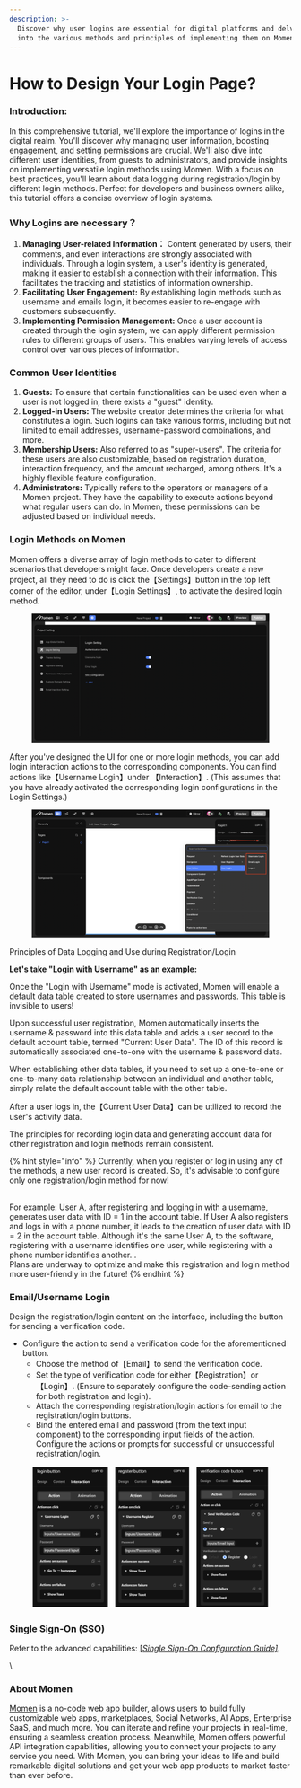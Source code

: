 ```yaml
---
description: >-
  Discover why user logins are essential for digital platforms and delve deep
  into the various methods and principles of implementing them on Momen.
---
```


# How to Design Your Login Page?

### Introduction:

In this comprehensive tutorial, we'll explore the importance of logins in the digital realm. You'll discover why managing user information, boosting engagement, and setting permissions are crucial. We'll also dive into different user identities, from guests to administrators, and provide insights on implementing versatile login methods using Momen. With a focus on best practices, you'll learn about data logging during registration/login by different login methods. Perfect for developers and business owners alike, this tutorial offers a concise overview of login systems.

### Why Logins are necessary？

1. **Managing User-related Information：** Content generated by users, their comments, and even interactions are strongly associated with individuals. Through a login system, a user's identity is generated, making it easier to establish a connection with their information. This facilitates the tracking and statistics of information ownership.
2. **Facilitating User Engagement:** By establishing login methods such as username and emails login, it becomes easier to re-engage with customers subsequently.
3. **Implementing Permission Management:** Once a user account is created through the login system, we can apply different permission rules to different groups of users. This enables varying levels of access control over various pieces of information.

### Common User Identities

1. **Guests:** To ensure that certain functionalities can be used even when a user is not logged in, there exists a "guest" identity.
2. **Logged-in Users:** The website creator determines the criteria for what constitutes a login. Such logins can take various forms, including but not limited to email addresses, username-password combinations, and more.
3. **Membership Users:** Also referred to as "super-users". The criteria for these users are also customizable, based on registration duration, interaction frequency, and the amount recharged, among others. It's a highly flexible feature configuration.
4. **Administrators:** Typically refers to the operators or managers of a Momen project. They have the capability to execute actions beyond what regular users can do. In Momen, these permissions can be adjusted based on individual needs.

### Login Methods on Momen

Momen offers a diverse array of login methods to cater to different scenarios that developers might face. Once developers create a new project, all they need to do is click the【Settings】button in the top left corner of the editor, under【Login Settings】, to activate the desired login method.

<figure><img src="../.gitbook/assets/1 (4).1.png" alt="Login Methods in a no-code tool"><figcaption></figcaption></figure>

After you've designed the UI for one or more login methods, you can add login interaction actions to the corresponding components. You can find actions like【Username Login】under 【Interaction】. (This assumes that you have already activated the corresponding login configurations in the Login Settings.)

<figure><img src="../.gitbook/assets/2 (5).1.png" alt="User login action in a no-code tool"><figcaption></figcaption></figure>

Principles of Data Logging and Use during Registration/Login

**Let's take "Login with Username" as an example:**&#x20;

Once the "Login with Username" mode is activated, Momen will enable a default data table created to store usernames and passwords. This table is invisible to users!

Upon successful user registration, Momen automatically inserts the username & password into this data table and adds a user record to the default account table, termed "Current User Data". The ID of this record is automatically associated one-to-one with the username & password data.

When establishing other data tables, if you need to set up a one-to-one or one-to-many data relationship between an individual and another table, simply relate the default account table with the other table.&#x20;

After a user logs in, the【Current User Data】can be utilized to record the user's activity data.

The principles for recording login data and generating account data for other registration and login methods remain consistent.



{% hint style="info" %}
Currently, when you register or log in using any of the methods, a new user record is created. So, it's advisable to configure only one registration/login method for now!

\
For example: User A, after registering and logging in with a username, generates user data with ID = 1 in the account table. If User A also registers and logs in with a phone number, it leads to the creation of user data with ID = 2 in the account table. Although it's the same User A, to the software, registering with a username identifies one user, while registering with a phone number identifies another... \
Plans are underway to optimize and make this registration and login method more user-friendly in the future!
{% endhint %}

### Email/Username Login

Design the registration/login content on the interface, including the button for sending a verification code.

* Configure the action to send a verification code for the aforementioned button.
  * Choose the method of【Email】to send the verification code.
  * Set the type of verification code for either【Registration】or【Login】. (Ensure to separately configure the code-sending action for both registration and login).
  * Attach the corresponding registration/login actions for email to the registration/login buttons.
  * Bind the entered email and password (from the text input component) to the corresponding input fields of the action. Configure the actions or prompts for successful or unsuccessful registration/login.

<figure><img src="../.gitbook/assets/6 (25).png" alt="[Send Verification],[Username Register],[Username Login] in a no-code tool"><figcaption></figcaption></figure>

### Single Sign-On (SSO)

Refer to the advanced capabilities: [\[_Single Sign-On Configuration Guide\]_](../features/sso.md)_._

\


### About Momen

[Momen](https://momen.app/?channel=blog-about) is a no-code web app builder, allows users to build fully customizable web apps, marketplaces, Social Networks, AI Apps, Enterprise SaaS, and much more. You can iterate and refine your projects in real-time, ensuring a seamless creation process. Meanwhile, Momen offers powerful API integration capabilities, allowing you to connect your projects to any service you need. With Momen, you can bring your ideas to life and build remarkable digital solutions and get your web app products to market faster than ever before.
